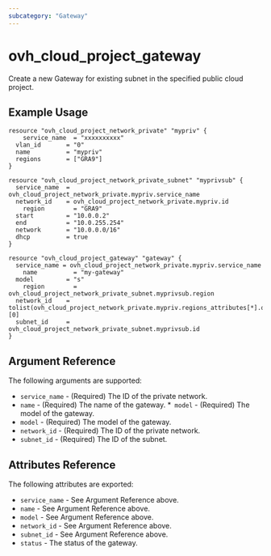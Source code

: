 ```yaml
---
subcategory: "Gateway"
---
```


# ovh_cloud_project_gateway

Create a new Gateway for existing subnet in the specified public cloud project.

## Example Usage

```hcl
resource "ovh_cloud_project_network_private" "mypriv" {
	service_name  = "xxxxxxxxxx"
  vlan_id       = "0"
  name          = "mypriv"
  regions       = ["GRA9"]
}

resource "ovh_cloud_project_network_private_subnet" "myprivsub" {
  service_name  = ovh_cloud_project_network_private.mypriv.service_name
  network_id    = ovh_cloud_project_network_private.mypriv.id
	region        = "GRA9"
  start         = "10.0.0.2"
  end           = "10.0.255.254"
  network       = "10.0.0.0/16"
  dhcp          = true
}

resource "ovh_cloud_project_gateway" "gateway" {
  service_name = ovh_cloud_project_network_private.mypriv.service_name
	name          = "my-gateway"
  model         = "s"
	region        = ovh_cloud_project_network_private_subnet.myprivsub.region
  network_id    = tolist(ovh_cloud_project_network_private.mypriv.regions_attributes[*].openstackid)[0]
  subnet_id     = ovh_cloud_project_network_private_subnet.myprivsub.id
}
```

## Argument Reference

The following arguments are supported:

* `service_name` - (Required) The ID of the private network.
* `name` - (Required) The name of the gateway. \*` model` - (Required) The model of the gateway.
* `model` - (Required) The model of the gateway.
* `network_id` - (Required) The ID of the private network.
* `subnet_id` - (Required) The ID of the subnet.

## Attributes Reference
The following attributes are exported:

* `service_name` - See Argument Reference above.
* `name` - See Argument Reference above.
* `model` - See Argument Reference above.
* `network_id` - See Argument Reference above.
* `subnet_id` - See Argument Reference above.
* `status` - The status of the gateway.
